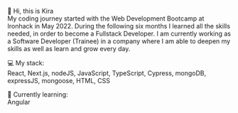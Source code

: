 👋 Hi, this is Kira
<br>
My coding journey started with the Web Development Bootcamp at Ironhack in May 2022. During the following six months I learned all the skills needed, in order to become a Fullstack Developer.
I am currently working as a Software Developer (Trainee) in a company where I am able to deepen my skills as well as learn and grow every day.

💻 My stack:
<br>React, Next.js, nodeJS, JavaScript, TypeScript, Cypress, mongoDB, expressJS, mongoose, HTML, CSS

🌱 Currently learning:
<br>Angular

<!---
KiraTeresa/KiraTeresa is a ✨ special ✨ repository because its `README.md` (this file) appears on your GitHub profile.
You can click the Preview link to take a look at your changes.
--->
